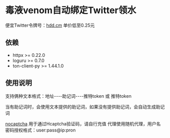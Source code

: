 # 毒液venom自动绑定Twitter领水
便宜Twitter令牌号：[hdd.cm](https://hdd.cm/)  单价低至0.25元



## 依赖

- httpx >= 0.22.0
- loguru >= 0.7.0
- ton-client-py >= 1.44.1.0



## 使用说明

支持俩种文本格式：地址----助记词----推特token  或 推特token

当有助记词时，会使用文本提供的助记词，如果没有提供助记词，会自动生成助记词

 [nocaptcha](https://www.nocaptcha.io/register?c=dwBf1P) 用于通过Hcaptcha验证码，请自行充值
 代理使用随机代理，用户名密码授权格式：user:pass@ip:pron
